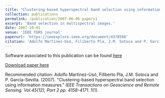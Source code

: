 ```yaml
---
title: "Clustering-based hyperspectral band selection using information measures"
collection: publications
permalink: /publication/2007-06-06-papers1
excerpt: 'Band selection in multispectral images.'
date: 2007-10-01
venue: 'IEEE TGRS journal'
paperurl: 'https://ieeexplore.ieee.org/document/4378560'
citation: 'Adolfo Martínez-Usó, Filiberto Pla, J.M. Sotoca and P. García-Sevilla. (2007). &quot;Clustering-based hyperspectral band selection using information measures.&quot; <i>IEEE TGRS</i>. 1(1).'
---
```


Software associated to this publication can be found [here](https://www.vision.uji.es/BandSelectionTool_files/BandSelectionTool.htm)

[Download paper here](https://ieeexplore.ieee.org/document/4378560)

Recommended citation: Adolfo Martínez-Usó, Filiberto Pla, J.M. Sotoca and P. García-Sevilla. (2007). &quot;Clustering-based hyperspectral band selection using information measures.&quot; <i>IEEE Transactions on Geoscience and Remote Sensing. Vol.45(12), Part 2 pp. 4158-4171</i>. 1(1).